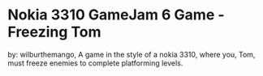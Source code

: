 # Nokia 3310 GameJam 6 Game - Freezing Tom
by: wilburthemango, 
A game in the style of a nokia 3310, where you, Tom, must freeze enemies to complete platforming levels. 
